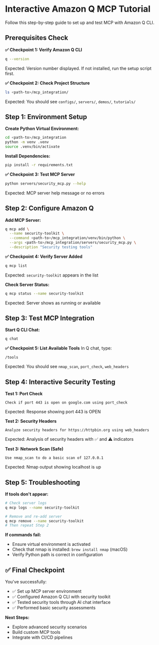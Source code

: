 # Interactive Amazon Q MCP Tutorial

Follow this step-by-step guide to set up and test MCP with Amazon Q CLI.

## Prerequisites Check

**✅ Checkpoint 1: Verify Amazon Q CLI**
```bash
q --version
```
Expected: Version number displayed. If not installed, run the setup script first.

**✅ Checkpoint 2: Check Project Structure**
```bash
ls <path-to>/mcp_integration/
```
Expected: You should see `configs/`, `servers/`, `demos/`, `tutorials/`

## Step 1: Environment Setup

**Create Python Virtual Environment:**
```bash
cd <path-to>/mcp_integration
python -m venv .venv
source .venv/bin/activate  
```

**Install Dependencies:**
```bash
pip install -r requirements.txt
```

**✅ Checkpoint 3: Test MCP Server**
```bash
python servers/security_mcp.py --help
```
Expected: MCP server help message or no errors

## Step 2: Configure Amazon Q

**Add MCP Server:**
```bash
q mcp add \
  --name security-toolkit \
  --command <path-to>/mcp_integration/venv/bin/python \
  --args <path-to>/mcp_integration/servers/security_mcp.py \
  --description "Security testing tools"
```

**✅ Checkpoint 4: Verify Server Added**
```bash
q mcp list
```
Expected: `security-toolkit` appears in the list

**Check Server Status:**
```bash
q mcp status --name security-toolkit
```
Expected: Server shows as running or available

## Step 3: Test MCP Integration

**Start Q CLI Chat:**
```bash
q chat
```

**✅ Checkpoint 5: List Available Tools**
In Q chat, type:
```
/tools
```
Expected: You should see `nmap_scan`, `port_check`, `web_headers`

## Step 4: Interactive Security Testing

**Test 1: Port Check**
```
Check if port 443 is open on google.com using port_check
```
Expected: Response showing port 443 is OPEN

**Test 2: Security Headers**
```
Analyze security headers for https://httpbin.org using web_headers
```
Expected: Analysis of security headers with ✅ and ⚠️ indicators

**Test 3: Network Scan (Safe)**
```
Use nmap_scan to do a basic scan of 127.0.0.1
```
Expected: Nmap output showing localhost is up

## Step 5: Troubleshooting

**If tools don't appear:**
```bash
# Check server logs
q mcp logs --name security-toolkit

# Remove and re-add server
q mcp remove --name security-toolkit
# Then repeat Step 2
```

**If commands fail:**
- Ensure virtual environment is activated
- Check that nmap is installed: `brew install nmap` (macOS)
- Verify Python path is correct in configuration

## ✅ Final Checkpoint

You've successfully:
- ✅ Set up MCP server environment
- ✅ Configured Amazon Q CLI with security toolkit
- ✅ Tested security tools through AI chat interface
- ✅ Performed basic security assessments

**Next Steps:**
- Explore advanced security scenarios
- Build custom MCP tools
- Integrate with CI/CD pipelines
